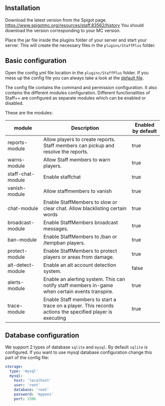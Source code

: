 ## Installation

Download the latest version from the Spigot page. https://www.spigotmc.org/resources/staff.83562/history
You should download the version corresponding to your MC version.

Place the jar file inside the plugins folder of your server and start your server. This will create the necessary files in the `plugins/StaffPlus` folder.

## Basic configuration
Open the config.yml file location in the `plugins/StaffPlus` folder. If you mess up the config file you can always take a look at the [default file](https://github.com/garagepoort/StaffPlusPlus/blob/master/StaffPlusCore/src/main/resources/config.yml).

The config file contains the command and permission configuration.
It also contains the different modules configuration. Different functionalities of Staff++ are configured as separate modules which can be enabled or disabled.

These are the modules:

| module| Description | Enabled by default |
|---|---|---|
| reports-module| Allow players to create reports. Staff members can pickup and resolve the reports. | true |
| warns-module| Allow Staff members to warn players. | true |
| staff-chat-module | Enable staffchat | true |
| vanish-module | Allow staffmembers to vanish | true |
| chat-module | Enable StaffMembers to slow or clear chat. Allow blacklisting certain words | true |
| broadcast-module | Enable StaffMembers broadcast messages. | true |
| ban-module | Enable StaffMembers to /ban or /tempban players. | true |
| protect-module | Enable StaffMembers to protect players or areas from damage. | true |
| alt-detect-module | Enable an alt account detection system. | false |
| alerts-module | Enable an alerting system. This can notify staff members in-game when certain events transpire. | true |
| trace-module | Enable Staff members to start a trace on a player. This records actions the specified player is executing | true |

## Database configuration
We support 2 types of database `sqlite` and `mysql`. By default `sqlite` is configured.
If you want to use mysql database configuration change this part of the config file:

```yaml
storage:
  type: 'mysql'
  mysql:
    host: 'localhost'
    user: 'root'
    database: 'root'
    password: 'mypass'
    port: 3306
```